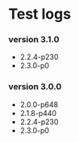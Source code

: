 # Test logs

### version 3.1.0
* 2.2.4-p230 
* 2.3.0-p0

### version 3.0.0
* 2.0.0-p648
* 2.1.8-p440
* 2.2.4-p230
* 2.3.0-p0
